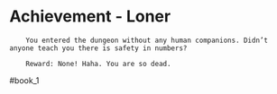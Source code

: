# Achievement - Loner
```
	You entered the dungeon without any human companions. Didn’t anyone teach you there is safety in numbers?

	Reward: None! Haha. You are so dead.	
```



#book_1 